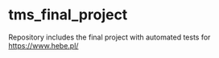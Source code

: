 # tms_final_project
Repository includes the final project with automated tests for https://www.hebe.pl/
